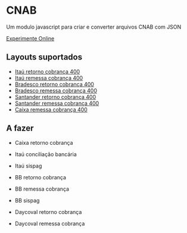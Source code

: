 # CNAB
Um modulo javascript para criar e converter arquivos CNAB com JSON 

[Experimente Online](https://marcodpt.github.io/cnab/)

## Layouts suportados
 - [Itaú retorno cobrança 400](https://download.itau.com.br/bankline/layout_cobranca_400bytes_cnab_itau_mensagem.pdf)
 - [Itaú remessa cobrança 400](https://download.itau.com.br/bankline/layout_cobranca_400bytes_cnab_itau_mensagem.pdf)
 - [Bradesco retorno cobrança 400](https://banco.bradesco/assets/pessoajuridica/pdf/4008-524-0121-layout-cobranca-versao-portugues.pdf)
 - [Bradesco remessa cobrança 400](https://banco.bradesco/assets/pessoajuridica/pdf/4008-524-0121-layout-cobranca-versao-portugues.pdf)
 - [Santander retorno cobrança 400](http://suporte.basesoft.com.br/Download/Updates/Layout_CNAB_400_posicoes_Ver20_Out2009.pdf)
 - [Santander remessa cobrança 400](http://suporte.basesoft.com.br/Download/Updates/Layout_CNAB_400_posicoes_Ver20_Out2009.pdf)
 - [Caixa remessa cobrança 400](https://www.caixa.gov.br/Downloads/cobranca-caixa/Manual_de_Leiaute_de_Arquivo_Eletronico_CNAB_400.pdf)

## A fazer
 - Caixa retorno cobrança

 - Itaú conciliação bancária
 - Itaú sispag
 - BB retorno cobrança
 - BB remessa cobrança
 - BB sispag
 - Daycoval retorno cobrança
 - Daycoval remessa cobrança

